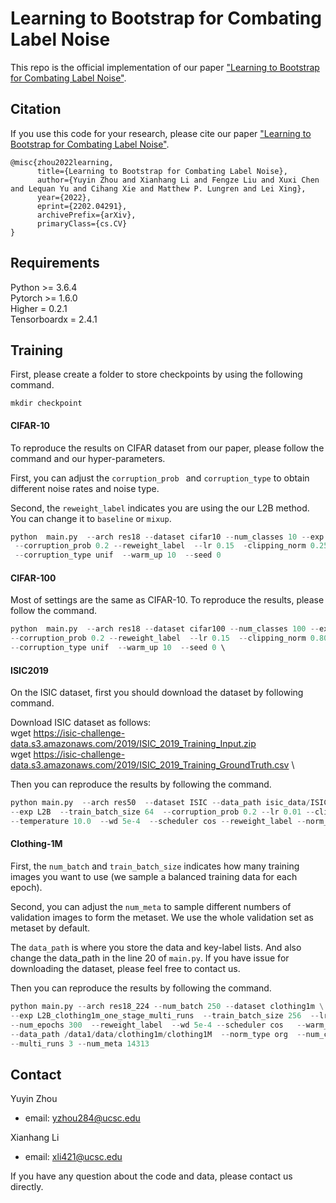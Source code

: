 # Learning to Bootstrap for Combating Label Noise

This repo is the official implementation of our paper ["Learning to Bootstrap for Combating Label Noise"](https://arxiv.org/pdf/2202.04291.pdf).

## Citation
If you use this code for your research, please cite our paper ["Learning to Bootstrap for Combating Label Noise"](https://arxiv.org/pdf/2202.04291.pdf).

```
@misc{zhou2022learning,
      title={Learning to Bootstrap for Combating Label Noise}, 
      author={Yuyin Zhou and Xianhang Li and Fengze Liu and Xuxi Chen and Lequan Yu and Cihang Xie and Matthew P. Lungren and Lei Xing},
      year={2022},
      eprint={2202.04291},
      archivePrefix={arXiv},
      primaryClass={cs.CV}
}
```

## Requirements
Python >= 3.6.4 \
Pytorch >= 1.6.0 \
Higher = 0.2.1 \
Tensorboardx = 2.4.1


## Training
First, please create a folder to store checkpoints by using the following command.
```
mkdir checkpoint
```

#### CIFAR-10

To reproduce the results on CIFAR dataset from our paper, please follow the command and our hyper-parameters.

First, you can adjust the ``corruption_prob `` and ``corruption_type`` to obtain different noise rates and noise type.

Second, the ``reweight_label`` indicates you are using the our L2B method. You can change it to ``baseline`` or ``mixup``.

```python
python  main.py  --arch res18 --dataset cifar10 --num_classes 10 --exp L2B --train_batch_size  512 \
 --corruption_prob 0.2 --reweight_label  --lr 0.15  -clipping_norm 0.25  --num_epochs 300  --scheduler cos \
 --corruption_type unif  --warm_up 10  --seed 0  
```


#### CIFAR-100

Most of settings are the same as CIFAR-10. To reproduce the results, please follow the command.

```python
python  main.py  --arch res18 --dataset cifar100 --num_classes 100 --exp L2B --train_batch_size  256  \
--corruption_prob 0.2 --reweight_label  --lr 0.15  --clipping_norm 0.80  --num_epochs 300  --scheduler cos \
--corruption_type unif  --warm_up 10  --seed 0 \ 
```


#### ISIC2019

On the ISIC dataset, first you should download the dataset by following command.

Download ISIC dataset as follows:\
wget https://isic-challenge-data.s3.amazonaws.com/2019/ISIC_2019_Training_Input.zip \
wget https://isic-challenge-data.s3.amazonaws.com/2019/ISIC_2019_Training_GroundTruth.csv \


Then you can reproduce the results by following the command.

```python
python main.py  --arch res50  --dataset ISIC --data_path isic_data/ISIC_2019_Training_Input --num_classes 8 
--exp L2B  --train_batch_size 64  --corruption_prob 0.2 --lr 0.01 --clipping_norm 0.80 --num_epochs 30 
--temperature 10.0  --wd 5e-4  --scheduler cos --reweight_label --norm_type softmax --warm_up 1 
```



#### Clothing-1M

First, the ``num_batch`` and ``train_batch_size`` indicates how many training images you want to use (we sample a balanced training data for each epoch).

Second, you can adjust the ``num_meta`` to sample different numbers of validation images to form the metaset.  We use the whole validation set as metaset by default.

The ``data_path`` is where you store the data and key-label lists. And also change the data_path in the line 20 of ``main.py``.  If you have issue for downloading the dataset, please feel free to contact us.

Then you can reproduce the results by following the command.
```python
python main.py --arch res18_224 --num_batch 250 --dataset clothing1m \
--exp L2B_clothing1m_one_stage_multi_runs  --train_batch_size 256  --lr 0.005  \
--num_epochs 300  --reweight_label  --wd 5e-4 --scheduler cos   --warm_up 0 \
--data_path /data1/data/clothing1m/clothing1M  --norm_type org  --num_classes 14 \ 
--multi_runs 3 --num_meta 14313
```



## Contact

Yuyin Zhou
- email: yzhou284@ucsc.edu


Xianhang Li
- email: xli421@ucsc.edu


If you have any question about the code and data, please contact us directly.


